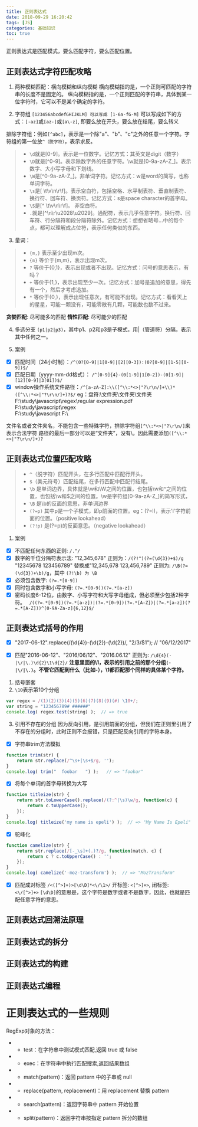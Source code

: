 ```yaml
---
title: 正则表达式
date: 2018-09-29 16:20:42
tags: [JS]
categories: 基础知识
toc: true
---
```


正则表达式是匹配模式，要么匹配字符，要么匹配位置。

## 正则表达式字符匹配攻略
1. 两种模糊匹配：横向模糊和纵向模糊
横向模糊指的是，一个正则可匹配的字符串的长度不是固定的。
纵向模糊指的是，一个正则匹配的字符串，具体到某一位字符时，它可以不是某个确定的字符。

2. 字符组
`[123456abcdefGHIJKLM] 可以写成 [1-6a-fG-M]`
可以写成如下的方式：`[-az]`或`[az-]`或`[a\-z]`, 即要么放在开头，要么放在结尾，要么转义

排除字符组：例如`[^abc]`，表示是一个除"a"、"b"、"c"之外的任意一个字符。字符组的第一位放`^（脱字符）`，表示求反。

> - `\d`就是[0-9]。表示是一位数字。记忆方式：其英文是digit（数字）
> - `\D`就是[^0-9]。表示除数字外的任意字符。\w就是[0-9a-zA-Z_]。表示数字、大小写字母和下划线。
> - `\W`是[^0-9a-zA-Z_]。非单词字符。记忆方式：w是word的简写，也称单词字符。
> - `\s`是[ \t\v\n\r\f]。表示空白符，包括空格、水平制表符、垂直制表符、换行符、回车符、换页符。记忆方式：s是space character的首字母。
> - `\S`是[^ \t\v\n\r\f]。 非空白符。
> - `.`就是[^\n\r\u2028\u2029]。通配符，表示几乎任意字符。换行符、回车符、行分隔符和段分隔符除外。记忆方式：想想省略号...中的每个点，都可以理解成占位符，表示任何类似的东西。

3. 量词：

> - `{m,}` 表示至少出现m次。
> - `{m}` 等价于{m,m}，表示出现m次。
> - `?` 等价于{0,1}，表示出现或者不出现。记忆方式：问号的意思表示，有吗？
> - `+` 等价于{1,}，表示出现至少一次。记忆方式：加号是追加的意思，得先有一个，然后才考虑追加。
> - `*` 等价于{0,}，表示出现任意次，有可能不出现。记忆方式：看看天上的星星，可能一颗没有，可能零散有几颗，可能数也数不过来。

**贪婪匹配**: 尽可能多的匹配
**惰性匹配**: 尽可能少的匹配

4. 多选分支
`(p1|p2|p3)`，其中p1、p2和p3是子模式，用|（管道符）分隔，表示其中任何之一。

5. 案例
- [x] 匹配时间（24小时制）：`/^(0?[0-9]|1[0-9]|[2][0-3]):(0?[0-9]|[1-5][0-9])$/`
- [x] 匹配日期（yyyy-mm-dd格式）： `/^[0-9]{4}-(0[1-9]|1[0-2])-(0[1-9]|[12][0-9]|3[01])$/`
- [x] window操作系统文件路径：`/^[a-zA-Z]:\\([^\\:*<>|"?\r\n/]+\\)*([^\\:*<>|"?\r\n/]+)?$/`
eg：盘符:\文件夹\文件夹\文件夹\
F:\study\javascript\regex\regular expression.pdf
F:\study\javascript\regex\
F:\study\javascript
F:\

文件名或者文件夹名，不能包含一些特殊字符，排除字符组`[^\\:*<>|"?\r\n/]`来表示合法字符
路径的最后一部分可以是“文件夹”，没有\，因此需要添加`([^\\:*<>|"?\r\n/]+)?`

## 正则表达式位置匹配攻略
> - `^`（脱字符）匹配开头，在多行匹配中匹配行开头。
> - `$`（美元符号）匹配结尾，在多行匹配中匹配行结尾。
> - `\b` 是单词边界，具体就是\w和\W之间的位置，也包括\w和^之间的位置，也包括\w和$之间的位置。\w是字符组[0-9a-zA-Z_]的简写形式，
> - `\B` 是\b的反面的意思，非单词边界
> - `(?=p)` 其中p是一个子模式，即p前面的位置。eg：(?=l)，表示'l'字符前面的位置。（positive lookahead）
> - `(?!p)` 是(?=p)的反面意思。（negative lookahead）

1. 案例
- [x] 不匹配任何东西的正则: `/.^/`
- [x] 数字的千位分隔符表示法: "12,345,678" 正则为：`/(?!^)(?=(\d{3})+$)/g`
"12345678  123456789" 替换成"12,345,678  123,456,789"  正则为: `/\B(?=(\d{3})+\b)/g`，其中 `(?!\b) 为 \B`
- [x] 必须包含数字: `(?=.*[0-9])`
- [x] 同时包含数字和小写字母:  `(?=.*[0-9])(?=.*[a-z])`
- [x] 密码长度6-12位，由数字、小写字符和大写字母组成，但必须至少包括2种字符。
` /((?=.*[0-9])(?=.*[a-z])|(?=.*[0-9])(?=.*[A-Z])|(?=.*[a-z])(?=.*[A-Z]))^[0-9A-Za-z]{6,12}$/`

## 正则表达式括号的作用

- [x] "2017-06-12".replace(/(\d{4})-(\d{2})-(\d{2})/, "$2/$3/$1"); // "06/12/2017"
- [x] 匹配"2016-06-12"、"2016/06/12"、"2016.06.12" 正则为: `/\d{4}(-|\/|\.)\d{2}\1\d{2}/`
**注意里面的\1，表示的引用之前的那个分组`(-|\/|\.)`。不管它匹配到什么（比如-），\1都匹配那个同样的具体某个字符。**


1. 括号嵌套
2. `\10`表示第10个分组
```js
var regex = /(1)(2)(3)(4)(5)(6)(7)(8)(9)(#) \10+/;
var string = "123456789# ######"
console.log( regex.test(string) );  // => true 
```

3. 引用不存在的分组
因为反向引用，是引用前面的分组，但我们在正则里引用了不存在的分组时，此时正则不会报错，只是匹配反向引用的字符本身。
- [x] 字符串trim方法模拟
```js
function trim(str) {
	return str.replace(/^\s+|\s+$/g, '');
}
console.log( trim("  foobar   ") );   // => "foobar"
```
- [x] 将每个单词的首字母转换为大写
```js
function titleize(str) {
	return str.toLowerCase().replace(/(?:^|\s)\w/g, function(c) {
		return c.toUpperCase();
	});
}
console.log( titleize('my name is epeli') );  // => "My Name Is Epeli"
```

- [x] 驼峰化
```js
function camelize(str) {
	return str.replace(/[-_\s]+(.)?/g, function(match, c) {
		return c ? c.toUpperCase() : '';
	});
}
console.log( camelize('-moz-transform') );  // => "MozTransform"
```

- [x] 匹配成对标签  `/<([^>]+)>[\d\D]*<\/\1>/`
开标签: `<[^>]+>`, 闭标签: `<\/[^>]+>`
`[\d\D]`的意思是，这个字符是数字或者不是数字，因此，也就是匹配任意字符的意思。

## 正则表达式回溯法原理
## 正则表达式的拆分
## 正则表达式的构建
## 正则表达式编程

# 正则表达式的一些规则
RegExp对象的方法：
- * test：在字符串中测试模式匹配,返回 true 或 false
- * exec：在字符串中执行匹配搜索,返回结果数组
- * match(pattern)：返回 pattern 中的子串或 null
- * replace(pattern, replacement)：用 replacement 替换 pattern
- * search(pattern)：返回字符串中 pattern 开始位置
- * split(pattern)：返回字符串按指定 pattern 拆分的数组